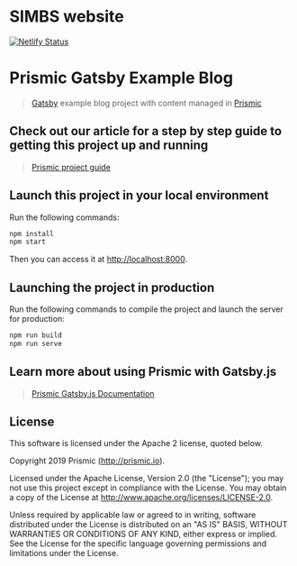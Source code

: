 # SIMBS website

[![Netlify Status](https://api.netlify.com/api/v1/badges/c52d7f93-80d5-44c5-ad4f-3bbb2ea02def/deploy-status)](https://app.netlify.com/sites/simbs/deploys)

# Prismic Gatsby Example Blog

> [Gatsby](https://www.gatsbyjs.org/) example blog project with content managed in [Prismic](https://prismic.io)

## Check out our article for a step by step guide to getting this project up and running

> [Prismic project guide](https://intercom.help/prismicio/examples/gatsby-js-samples/sample-blog-with-api-based-cms-gatsbyjs)

## Launch this project in your local environment

Run the following commands:

```bash
npm install
npm start
```

Then you can access it at [http://localhost:8000](http://localhost:8000).

## Launching the project in production

Run the following commands to compile the project and launch the server for production:

```bash
npm run build
npm run serve
```

## Learn more about using Prismic with Gatsby.js

> [Prismic Gatsby.js Documentation](https://prismic.io/docs/reactjs/getting-started/prismic-gatsby)

## License

This software is licensed under the Apache 2 license, quoted below.

Copyright 2019 Prismic (http://prismic.io).

Licensed under the Apache License, Version 2.0 (the "License"); you may not use this project except in compliance with the License. You may obtain a copy of the License at http://www.apache.org/licenses/LICENSE-2.0.

Unless required by applicable law or agreed to in writing, software distributed under the License is distributed on an "AS IS" BASIS, WITHOUT WARRANTIES OR CONDITIONS OF ANY KIND, either express or implied. See the License for the specific language governing permissions and limitations under the License.
